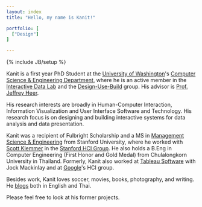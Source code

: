```yaml
---
layout: index
title: "Hello, my name is Kanit!"

portfolio: [
  ["Design"]
]

---
```

{% include JB/setup %}

Kanit is a first year PhD Student at the [University of Washington](http://www.uw.edu)'s [Computer Science & Engineering Department](http://cs.washington.edu), where he is an active member in the [Interactive Data Lab](http://idl.cs.washington.edu]) and the [Design-Use-Build](http://dub.washington.edu) group.
His advisor is [Prof. Jeffrey Heer](http://jheer.org).

His research interests are broadly in Human-Computer Interaction, Information Visualization and User Interface Software and Technology.  His research focus is on designing and building interactive systems for data analysis and data presentation.

Kanit was a recipient of Fulbright Scholarship and a MS in [Management Science & Engineering](http://msande.stanford.edu) from Stanford University, where he worked with [Scott Klemmer](http://hci.stanford.edu/srk) in the [Stanford HCI Group](http://hci.stanford.edu). He also holds a B.Eng in Computer Engineering (First Honor and Gold Medal) from Chulalongkorn University in Thailand.  Formerly, Kanit also worked at [Tableau Software](http://www.tableausoftware.com) with Jock Mackinlay and at [Google](http://www.google.com)'s HCI group.


Besides work, Kanit loves soccer, movies, books, photography, and writing.  He [blogs](http://medium.com/@aknitw) both in English and Thai.

Please feel free to look at his former projects.
